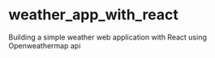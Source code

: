 # weather_app_with_react
Building a simple weather web application with React using Openweathermap api
